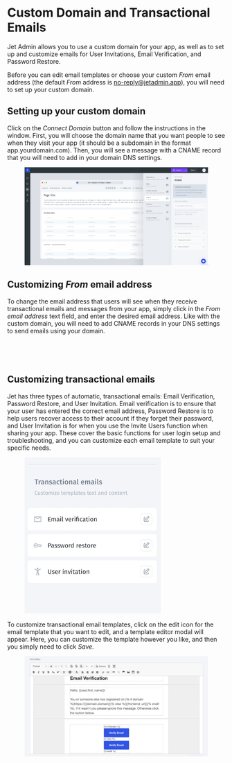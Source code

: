 # Custom Domain and Transactional Emails

Jet Admin allows you to use a custom domain for your app, as well as to set up and customize emails for User Invitations,  Email Verification, and Password Restore.

Before you can edit email templates or choose your custom _From_ email address (the default _From_ address is no-reply@jetadmin.app), you will need to set up your custom domain.

## Setting up your custom domain

Click on the _Connect Domain_ button and follow the instructions in the window. First, you will choose the domain name that you want people to see when they visit your app (it should be a subdomain in the format app.yourdomain.com). Then, you will see a message with a CNAME record that you will need to add in your domain DNS settings.

<figure><img src="../../../../.gitbook/assets/image (2) (2) (1).png" alt=""><figcaption></figcaption></figure>

## Customizing _From_ email address

To change the email address that users will see when they receive transactional emails and messages from your app, simply click in the _From email address_ text field, and enter the desired email address. Like with the custom domain, you will need to add CNAME records in your DNS settings to send emails using your domain.

<figure><img src="https://lh3.googleusercontent.com/QHtCx_boWJIVQ3Ocj1S24AFSPTK2TOIcG4XHE0kQUqx7WEWlqsP4OhZBKe5g9fhCKXuekj19YRDTJ1BEM5lV9VfYZzXP1rKSLVtIWMt2JRLGGuN-ksGdGEFPipkYclZJn1h9CWNUVoATLXk=s2048" alt=""><figcaption></figcaption></figure>

<figure><img src="https://lh6.googleusercontent.com/Tz0p811Z8QWayB3OvR3XPvSwsVMnl2N3ETs7GY-Vs1_Pv_WVjVdMvPVqgNeKhrvSiwn9Xw-0JaIpA-RYWvlImbMJV4kSVCUZeojVThWk702DS0JZPaxaT-VX_AO2bFs5Wy7VCyxScACjoWY=s2048" alt=""><figcaption></figcaption></figure>

## Customizing transactional emails

Jet has three types of automatic, transactional emails: Email Verification, Password Restore, and User Invitation. Email verification is to ensure that your user has entered the correct email address, Password Restore is to help users recover access to their account if they forget their password, and User Invitation is for when you use the Invite Users function when sharing your app. These cover the basic functions for user login setup and troubleshooting, and you can customize each email template to suit your specific needs.

<figure><img src="../../../../.gitbook/assets/image (26).png" alt=""><figcaption></figcaption></figure>

To customize transactional email templates, click on the edit icon for the email template that you want to edit, and a template editor modal will appear. Here, you can customize the template however you like, and then you simply need to click _Save._

<figure><img src="../../../../.gitbook/assets/image 428.png" alt=""><figcaption></figcaption></figure>
